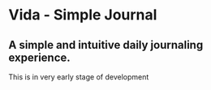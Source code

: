 Vida - Simple Journal
=====================

A simple and intuitive daily journaling experience.
--------------------------------------

This is in very early stage of development